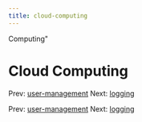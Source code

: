 ```yaml
---
title: cloud-computing
---
```


Computing"

# Cloud Computing

Prev: [user-management](user-management.md) Next:
[logging](logging.md)

Prev: [user-management](user-management.md) Next:
[logging](logging.md)
